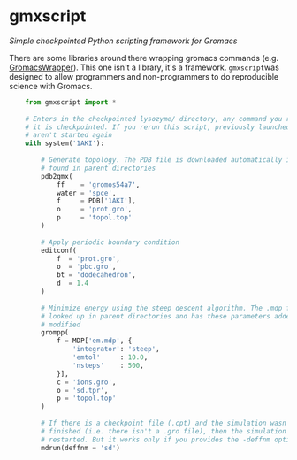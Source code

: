 # gmxscript
_Simple checkpointed Python scripting framework for Gromacs_


There are some libraries around there wrapping gromacs commands (e.g.
[GromacsWrapper](http://gromacswrapper.readthedocs.io/)). This one isn't a
library, it's a framework. `gmxscript`was designed to allow programmers and
non-programmers to do reproducible science with Gromacs.


```python
    from gmxscript import *
    
    # Enters in the checkpointed lysozyme/ directory, any command you run inside
    # it is checkpointed. If you rerun this script, previously launched commands
    # aren't started again
    with system('1AKI'):
    
        # Generate topology. The PDB file is downloaded automatically if not
        # found in parent directories
        pdb2gmx(
            ff    = 'gromos54a7',
            water = 'spce',
            f     = PDB['1AKI'],
            o     = 'prot.gro',
            p     = 'topol.top'
        )
        
        # Apply periodic boundary condition
        editconf(
            f  = 'prot.gro',
            o  = 'pbc.gro',
            bt = 'dodecahedron',
            d  = 1.4
        )
        
        # Minimize energy using the steep descent algorithm. The .mdp file is
        # looked up in parent directories and has these parameters added or 
        # modified
        grompp(
            f = MDP['em.mdp', {
                'integrator': 'steep',
                'emtol'     : 10.0,
                'nsteps'    : 500,
            }],
            c = 'ions.gro',
            o = 'sd.tpr',
            p = 'topol.top'
        )
        
        # If there is a checkpoint file (.cpt) and the simulation wasn't 
        # finished (i.e. there isn't a .gro file), then the simulation is 
        # restarted. But it works only if you provides the -deffnm option here.
        mdrun(deffnm = 'sd')
```
